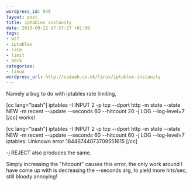 ```yaml
--- 
wordpress_id: 949
layout: post
title: iptables instanity
date: 2010-09-22 17:57:27 +01:00
tags: 
- wtf
- iptables
- rate
- limit
- b0rk
categories: 
- linux
wordpress_url: http://saiweb.co.uk/linux/iptables-instanity
---
```

Namely a bug to do with iptables rate limiting,

[cc lang="bash"]
iptables -I INPUT 2 -p tcp --dport http -m state --state NEW -m recent --update --seconds 60 --hitcount 20 -j LOG --log-level=7
[/cc]
works!

[cc lang="bash"]
iptables -I INPUT 2 -p tcp --dport http -m state --state NEW -m recent --update --seconds 60 --hitcount 60 -j LOG --log-level=7
iptables: Unknown error 18446744073709551615
[/cc]

-j REJECT also produces the same.

Simply increasing the "hitcount" causes this error, the only work around I have come up with is decreasing the --seconds arg, to yield more hits/sec, still bloody annoying!


